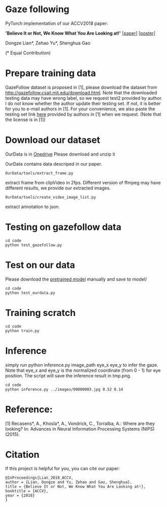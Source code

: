 # Gaze following
PyTorch implementation of our ACCV2018 paper:

**'Believe It or Not, We Know What You Are Looking at!'** [[paper](https://arxiv.org/pdf/1907.02364.pdf)]
[[poster](images/poster.pdf)]

Dongze Lian*, Zehao Yu*, Shenghua Gao
 
(* Equal Contribution)

# Prepare training data

GazeFollow dataset is proposed in [1], please download the dataset from http://gazefollow.csail.mit.edu/download.html.
Note that the downloaded testing data may have wrong label, so we request test2 provided by author. 
I do not know whether the author update their testing set. If not, it is better for you to e-mail authors in [1]. 
For your convenience, we also paste the testing set link [here](http://videogazefollow.csail.mit.edu/downloads/test_set.zip) provided by authors in [1] when we request. 
(Note that the license is in [1])


# Download our dataset
OurData is in [Onedrive](https://yien01-my.sharepoint.com/:u:/g/personal/doubility_z0_tn/Ea2BrlvFfQ5Dt8UjgfVnA6QB7yUAvbDDQFr1rZ_b0m9Nvw?e=jaUGWb)
Please download and unzip it

OurData contains data descriped in our paper.
```
OurData/tools/extract_frame.py
``` 
extract frame from clipVideo in 2fps.
Different version of ffmpeg may have different results, we provide our extracted images.
```
OurData/tools/create_video_image_list.py
``` 
extract annotation to json.

# Testing on gazefollow data
```
cd code
python test_gazefollow.py
```

# Test on our data
Please download the [pretrained model](https://drive.google.com/open?id=1eN0NysvRNsWaoyJea3w1Tdbt7iPMvjmp) manually and save to model/
```
cd code
python test_ourdata.py
```

# Training scratch
```
cd code
python train.py
```

# Inference
simply run python inference.py image_path eye_x eye_y to infer the gaze. Note that eye_x and eye_y is the normalized coordinate (from 0 - 1) for eye position. The script will save the inference result in tmp.png.
```
cd code
python inference.py ../images/00000003.jpg 0.52 0.14
```

# Reference:
[1] Recasens*, A., Khosla*, A., Vondrick, C., Torralba, A.: Where are they looking? In: Advances in Neural
Information Processing Systems (NIPS) (2015).



# Citation
If this project is helpful for you, you can cite our paper:
```
@InProceedings{Lian_2018_ACCV,
author = {Lian, Dongze and Yu, Zehao and Gao, Shenghua},
title = {Believe It or Not, We Know What You Are Looking at!},
booktitle = {ACCV},
year = {2018}
}
```
